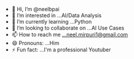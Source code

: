 - 👋 Hi, I’m @neelbpai
- 👀 I’m interested in ...AI/Data Analysis
- 🌱 I’m currently learning ...Python
- 💞️ I’m looking to collaborate on ...AI Use Cases
- 📫 How to reach me ...neel.mirpuri1@gmail.com
- 😄 Pronouns: ...Him
- ⚡ Fun fact: ...I'm a professional Youtuber

<!---
neelbpai/neelbpai is a ✨ special ✨ repository because its `README.md` (this file) appears on your GitHub profile.
You can click the Preview link to take a look at your changes.
--->
